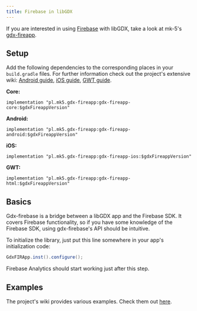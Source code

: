 ```yaml
---
title: Firebase in libGDX
---
```

If you are interested in using [Firebase](https://firebase.google.com) with libGDX, take a look at mk-5's [gdx-fireapp](https://github.com/mk-5/gdx-fireapp).


## Setup
Add the following dependencies to the corresponding places in your `build.gradle` files. For further information check out the project's extensive wiki: [Android guide](https://github.com/mk-5/gdx-fireapp/wiki/Android-guide), [iOS guide](https://github.com/mk-5/gdx-fireapp/wiki/iOS-Guide), [GWT guide](https://github.com/mk-5/gdx-fireapp/wiki/GWT-guide). 

**Core:**
```
implementation "pl.mk5.gdx-fireapp:gdx-fireapp-core:$gdxFireappVersion"
```

**Android:**
```
implementation "pl.mk5.gdx-fireapp:gdx-fireapp-android:$gdxFireappVersion"
```

**iOS:**
```
implementation "pl.mk5.gdx-fireapp:gdx-fireapp-ios:$gdxFireappVersion"
```

**GWT:**
```
implementation "pl.mk5.gdx-fireapp:gdx-fireapp-html:$gdxFireappVersion"
```

## Basics
Gdx-firebase is a bridge between a libGDX app and the Firebase SDK. It covers Firebase functionality, so if you have some knowledge of the Firebase SDK, using gdx-firebase's API should be intuitive.

To initialize the library, just put this line somewhere in your app's initialization code:

```java
GdxFIRApp.inst().configure();
```

Firebase Analytics should start working just after this step.


## Examples
The project's wiki provides various examples. Check them out [here](https://github.com/mk-5/gdx-fireapp/wiki/Examples).
